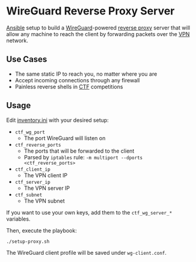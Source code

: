 # WireGuard Reverse Proxy Server
[Ansible](https://www.ansible.com/) setup to build a [WireGuard](https://www.wireguard.com/)-powered [reverse proxy](https://www.cloudflare.com/learning/cdn/glossary/reverse-proxy/) server that will allow any machine to reach the client by forwarding packets over the [VPN](https://en.wikipedia.org/wiki/Virtual_private_network) network.

## Use Cases
- The same static IP to reach you, no matter where you are
- Accept incoming connections through any firewall
- Painless reverse shells in [CTF](https://ctf101.org/) competitions

## Usage
Edit [inventory.ini](inventory.ini) with your desired setup:
- `ctf_wg_port` 
  - The port WireGuard will listen on
- `ctf_reverse_ports`
  - The ports that will be forwarded to the client
  - Parsed by `iptables` rule: `-m multiport --dports <ctf_reverse_ports>`
- `ctf_client_ip`
  - The VPN client IP
- `ctf_server_ip` 
  - The VPN server IP
- `ctf_subnet` 
  - The VPN subnet

If you want to use your own keys, add them to the `ctf_wg_server_*` variables.

Then, execute the playbook:
```bash
./setup-proxy.sh
```
The WireGuard client profile will be saved under `wg-client.conf`.
